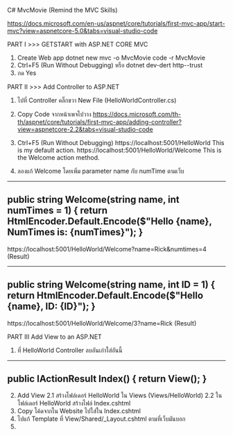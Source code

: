 C# MvcMovie (Remind the MVC Skills)

https://docs.microsoft.com/en-us/aspnet/core/tutorials/first-mvc-app/start-mvc?view=aspnetcore-5.0&tabs=visual-studio-code


PART I >>> GETSTART with ASP.NET CORE MVC
1) Create Web app
  dotnet new mvc -o MvcMovie
  code -r MvcMovie
2) Ctrl+F5 (Run Without Debugging) หรือ dotnet dev-dert http--trust
3) กด Yes


PART II >>> Add Controller to ASP.NET
1) ไปที่ Controller คลิ๊กขวา New File (HelloWorldController.cs)
2) Copy Code จากหน้าเพจไปวาง
https://docs.microsoft.com/th-th/aspnet/core/tutorials/first-mvc-app/adding-controller?view=aspnetcore-2.2&tabs=visual-studio-code
3) Ctrl+F5 (Run Without Debugging)
  https://localhost:5001/HelloWorld
  This is my default action.
  https://localhost:5001/HelloWorld/Welcome
  This is the Welcome action method.
  
4) ลองแก้ Welcome โดยเพิ่ม parameter name กับ numTime ตามเว็บ
--------------------------------------------------------------------------------------
public string Welcome(string name, int numTimes = 1)
{
    return HtmlEncoder.Default.Encode($"Hello {name}, NumTimes is: {numTimes}");
}
--------------------------------------------------------------------------------------
https://localhost:5001/HelloWorld/Welcome?name=Rick&numtimes=4 (Result)

--------------------------------------------------------------------------------------
public string Welcome(string name, int ID = 1)
{
    return HtmlEncoder.Default.Encode($"Hello {name}, ID: {ID}");
}
--------------------------------------------------------------------------------------
https://localhost:5001/HelloWorld/Welcome/3?name=Rick (Result)


PART III Add View to an ASP.NET
1) ที่ HelloWorld Controller ลบอันเก่าใส่อันนี้
--------------------------------------------------------------------------------------
public IActionResult Index()
{
    return View();
}
--------------------------------------------------------------------------------------
2) Add View
  2.1 สร้างโฟล์เดอร์ HelloWorld ใน Views (Views/HelloWorld)
  2.2 ในโฟล์เดอร์ HelloWorld สร้างไฟล์ Index.cshtml
3) Copy โค้ดจากใน Website ไปใส่ใน Index.cshtml
4) ไปแก้ Template ที่ View/Shared/_Layout.cshtml ตามที่เว็บมันบอก
5) 
